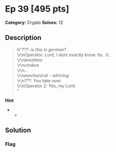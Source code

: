 # Ep 39 [495 pts]

**Category:** Crypto
**Solves:** 12

## Description
>b"???: is this in *german*? <br>\r\nOperator: Lord, I dont exactly know. Its.. It.. <br>\r\n*breathes* <br>\r\n*chokes* <br>\r\n... <br>\r\n*mechanical - whirring* <br>\r\n???: You take over. <br>\r\nOperator 2: Yes, my Lord. <br>"

**Hint**
* -

## Solution

### Flag

